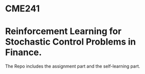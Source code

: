 # CME241
# Reinforcement Learning for Stochastic Control Problems in Finance. 
The Repo includes the assignment part and the self-learning part.
